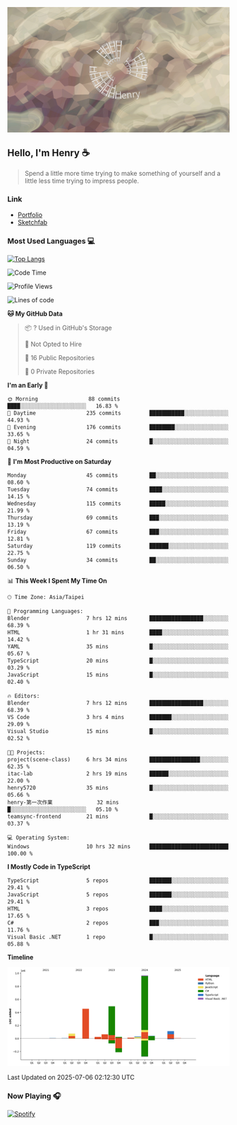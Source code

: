 ![](./images/cover.jpg)

## Hello, I'm Henry :coffee:
> Spend a little more time trying to make something of yourself and a little less time trying to impress people.

### Link
- [Portfolio](https://drive.google.com/file/d/1kb96bzn4Bhdb4pImsUvKz9Oi9cx455D2/view?usp=drivesdk)
- [Sketchfab](https://sketchfab.com/henry4294967296/models)

### Most Used Languages 💻
 [![Top Langs](https://github-readme-stats.vercel.app/api/top-langs/?username=henry5720&theme=tokyonight&hide_title=true)](https://github.com/henry5720?tab=repositories)

<!--START_SECTION:waka-->
![Code Time](http://img.shields.io/badge/Code%20Time-11%20hrs%2040%20mins-blue)

![Profile Views](http://img.shields.io/badge/Profile%20Views-74-blue)

![Lines of code](https://img.shields.io/badge/From%20Hello%20World%20I%27ve%20Written-2.3%20million%20lines%20of%20code-blue)

**🐱 My GitHub Data** 

> 📦 ? Used in GitHub's Storage 
 > 
> 🚫 Not Opted to Hire
 > 
> 📜 16 Public Repositories 
 > 
> 🔑 0 Private Repositories 
 > 
**I'm an Early 🐤** 

```text
🌞 Morning                88 commits          ████░░░░░░░░░░░░░░░░░░░░░   16.83 % 
🌆 Daytime                235 commits         ███████████░░░░░░░░░░░░░░   44.93 % 
🌃 Evening                176 commits         ████████░░░░░░░░░░░░░░░░░   33.65 % 
🌙 Night                  24 commits          █░░░░░░░░░░░░░░░░░░░░░░░░   04.59 % 
```
📅 **I'm Most Productive on Saturday** 

```text
Monday                   45 commits          ██░░░░░░░░░░░░░░░░░░░░░░░   08.60 % 
Tuesday                  74 commits          ████░░░░░░░░░░░░░░░░░░░░░   14.15 % 
Wednesday                115 commits         █████░░░░░░░░░░░░░░░░░░░░   21.99 % 
Thursday                 69 commits          ███░░░░░░░░░░░░░░░░░░░░░░   13.19 % 
Friday                   67 commits          ███░░░░░░░░░░░░░░░░░░░░░░   12.81 % 
Saturday                 119 commits         ██████░░░░░░░░░░░░░░░░░░░   22.75 % 
Sunday                   34 commits          ██░░░░░░░░░░░░░░░░░░░░░░░   06.50 % 
```


📊 **This Week I Spent My Time On** 

```text
🕑︎ Time Zone: Asia/Taipei

💬 Programming Languages: 
Blender                  7 hrs 12 mins       █████████████████░░░░░░░░   68.39 % 
HTML                     1 hr 31 mins        ████░░░░░░░░░░░░░░░░░░░░░   14.42 % 
YAML                     35 mins             █░░░░░░░░░░░░░░░░░░░░░░░░   05.67 % 
TypeScript               20 mins             █░░░░░░░░░░░░░░░░░░░░░░░░   03.29 % 
JavaScript               15 mins             █░░░░░░░░░░░░░░░░░░░░░░░░   02.40 % 

🔥 Editors: 
Blender                  7 hrs 12 mins       █████████████████░░░░░░░░   68.39 % 
VS Code                  3 hrs 4 mins        ███████░░░░░░░░░░░░░░░░░░   29.09 % 
Visual Studio            15 mins             █░░░░░░░░░░░░░░░░░░░░░░░░   02.52 % 

🐱‍💻 Projects: 
project(scene-class)     6 hrs 34 mins       ████████████████░░░░░░░░░   62.35 % 
itac-lab                 2 hrs 19 mins       ██████░░░░░░░░░░░░░░░░░░░   22.00 % 
henry5720                35 mins             █░░░░░░░░░░░░░░░░░░░░░░░░   05.66 % 
henry-第一次作業              32 mins             █░░░░░░░░░░░░░░░░░░░░░░░░   05.10 % 
teamsync-frontend        21 mins             █░░░░░░░░░░░░░░░░░░░░░░░░   03.37 % 

💻 Operating System: 
Windows                  10 hrs 32 mins      █████████████████████████   100.00 % 
```

**I Mostly Code in TypeScript** 

```text
TypeScript               5 repos             ███████░░░░░░░░░░░░░░░░░░   29.41 % 
JavaScript               5 repos             ███████░░░░░░░░░░░░░░░░░░   29.41 % 
HTML                     3 repos             ████░░░░░░░░░░░░░░░░░░░░░   17.65 % 
C#                       2 repos             ███░░░░░░░░░░░░░░░░░░░░░░   11.76 % 
Visual Basic .NET        1 repo              █░░░░░░░░░░░░░░░░░░░░░░░░   05.88 % 
```



**Timeline**

![Lines of Code chart](https://raw.githubusercontent.com/henry5720/henry5720/main/assets/bar_graph.png)


 Last Updated on 2025-07-06 02:12:30 UTC
<!--END_SECTION:waka-->

### Now Playing 🎧
[![Spotify](https://spotify-recently-played-beta.vercel.app/api/spotify)](https://open.spotify.com/user/31uznrpamxhroyd2bt7xchxgnhce)

<!--
**henry5720/henry5720** is a ✨ _special_ ✨ repository because its `README.md` (this file) appears on your GitHub profile.

Here are some ideas to get you started:

- 🔭 I’m currently working on ...
- 🌱 I’m currently learning ...
- 👯 I’m looking to collaborate on ...
- 🤔 I’m looking for help with ...
- 💬 Ask me about ...
- 📫 How to reach me: ...
- 😄 Pronouns: ...
- ⚡ Fun fact: ...
-->
